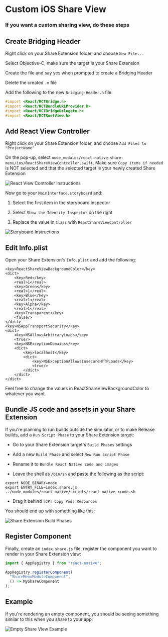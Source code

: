 # Custom iOS Share View

### If you want a custom sharing view, do these steps

## Create Bridging Header

Right click on your Share Extension folder, and choose `New File...`

Select Objective-C, make sure the target is your Share Extension

Create the file and say yes when prompted to create a Bridging Header

Delete the created `.m` file

Add the following to the new `Bridging-Header.h` file:

```Objective-c
#import <React/RCTBridge.h>
#import <React/RCTBundleURLProvider.h>
#import <React/RCTBridgeDelegate.h>
#import <React/RCTRootView.h>
```

## Add React View Controller

Right click on your Share Extension folder, and choose `Add Files to "ProjectName"`

On the pop-up, select `node_modules/react-native-share-menu/ios/ReactShareViewController.swift`. Make sure `Copy items if needed` is NOT selected and that the selected target is your newly created Share Extension

![React View Controller Instructions](screenshots/Xcode-06.png)

Now go to your `MainInterface.storyboard` and:

1. Select the first item in the storyboard inspector

2. Select `Show the Identity Inspector` on the right

3. Replace the value in `Class` with `ReactShareViewController`

![Storyboard Instructions](screenshots/Xcode-07.png)

## Edit Info.plist

Open your Share Extension's `Info.plist` and add the following:

```OpenStep Property List
<key>ReactShareViewBackgroundColor</key>
<dict>
    <key>Red</key>
    <real>1</real>
    <key>Green</key>
    <real>1</real>
    <key>Blue</key>
    <real>1</real>
    <key>Alpha</key>
    <real>1</real>
    <key>Transparent</key>
    <false/>
</dict>
<key>NSAppTransportSecurity</key>
<dict>
    <key>NSAllowsArbitraryLoads</key>
    <true/>
    <key>NSExceptionDomains</key>
    <dict>
        <key>localhost</key>
        <dict>
            <key>NSExceptionAllowsInsecureHTTPLoads</key>
            <true/>
        </dict>
    </dict>
</dict>
```

Feel free to change the values in ReactShareViewBackgroundColor to whatever you want.

## Bundle JS code and assets in your Share Extension

If you're planning to run builds outside the simulator, or to make Release builds, add a `Run Script Phase` to your Share Extension target:

- Go to your Share Extension target's `Build Phases` settings

- Add a new `Build Phase` and select `New Run Script Phase`

- Rename it to `Bundle React Native code and images`

- Leave the shell as `/bin/sh` and paste the following as the script:

```shell
export NODE_BINARY=node
export ENTRY_FILE=index.share.js
../node_modules/react-native/scripts/react-native-xcode.sh
```

- Drag it behind `[CP] Copy Pods Resources`

You should end up with something like this:

![Share Extension Build Phases](screenshots/Xcode-08.png)

## Register Component

Finally, create an `index.share.js` file, register the component you want to render in your Share Extension view:

```javascript
import { AppRegistry } from "react-native";

AppRegistry.registerComponent(
  "ShareMenuModuleComponent",
  () => MyShareComponent
);
```

## Example

If you're rendering an empty component, you should be seeing something similar to this when you share to your app:

![Empty Share View Example](screenshots/CustomReactShareView.gif)
